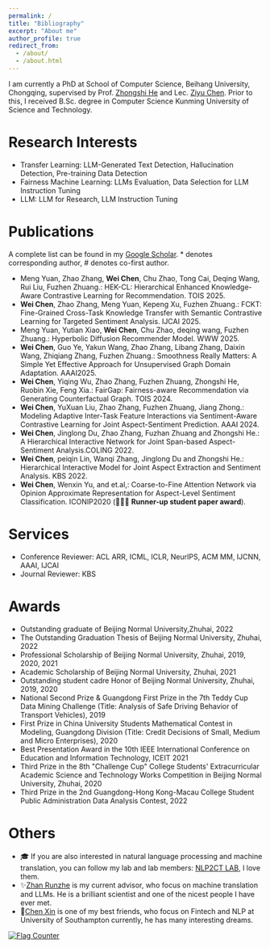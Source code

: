 ```yaml
---
permalink: /
title: "Bibliography"
excerpt: "About me"
author_profile: true
redirect_from: 
  - /about/
  - /about.html
---
```


I am currently a PhD at School of Computer Science, Beihang University, Chongqing, supervised by Prof. [Zhongshi He](http://www.cs.cqu.edu.cn/info/1274/3790.htm) and Lec. [Ziyu Chen](http://www.cs.cqu.edu.cn/info/1275/3801.htm). Prior to this, I received B.Sc. degree in Computer Science Kunming University of Science and Technology.

Research Interests
======
- Transfer Learning: LLM-Generated Text Detection, Hallucination Detection, Pre-training Data Detection
- Fairness Machine Learning: LLMs Evaluation, Data Selection for LLM Instruction Tuning
- LLM: LLM for Research, LLM Instruction Tuning


Publications
======
 A complete list can be found in my [Google Scholar](https://scholar.google.com/citations?user=9CbQR44AAAAJ&hl=en). * denotes corresponding author, # denotes co-first author.

- Meng Yuan, Zhao Zhang, **Wei Chen**, Chu Zhao, Tong Cai, Deqing Wang, Rui Liu, Fuzhen Zhuang.: HEK-CL: Hierarchical Enhanced Knowledge-Aware Contrastive Learning for Recommendation. TOIS 2025.
- **Wei Chen**, Zhao Zhang, Meng Yuan, Kepeng Xu, Fuzhen Zhuang.: FCKT: Fine-Grained Cross-Task Knowledge Transfer with Semantic Contrastive Learning for Targeted Sentiment Analysis. IJCAI 2025.
- Meng Yuan, Yutian Xiao, **Wei Chen**, Chu Zhao, deqing wang, Fuzhen Zhuang.: Hyperbolic Diffusion Recommender Model. WWW 2025.
- **Wei Chen**,  Guo Ye, Yakun Wang, Zhao Zhang, Libang Zhang, Daixin Wang, Zhiqiang Zhang, Fuzhen Zhuang.: Smoothness Really Matters: A Simple Yet Effective Approach for Unsupervised Graph Domain Adaptation. AAAI2025.
- **Wei Chen**, Yiqing Wu, Zhao Zhang, Fuzhen Zhuang, Zhongshi He, Ruobin Xie, Feng Xia.: FairGap: Fairness-aware Recommendation via Generating Counterfactual Graph. TOIS 2024.
- **Wei Chen**, YuXuan Liu, Zhao Zhang, Fuzhen Zhuang, Jiang Zhong.: Modeling Adaptive Inter-Task Feature Interactions via Sentiment-Aware Contrastive Learning for Joint Aspect-Sentiment Prediction. AAAI 2024.
- **Wei Chen**, Jinglong Du, Zhao Zhang, Fuzhan Zhuang and Zhongshi He.: A Hierarchical Interactive Network for Joint Span-based Aspect-Sentiment Analysis.COLING 2022.
- **Wei Chen**, peiqin Lin, Wanqi Zhang, Jinglong Du and Zhongshi He.: Hierarchical Interactive Model for Joint Aspect Extraction and Sentiment Analysis. KBS 2022.
- **Wei Chen**, Wenxin Yu, and et.al,: Coarse-to-Fine Attention Network via Opinion Approximate Representation for Aspect-Level Sentiment Classification. ICONIP2020 (🎉🎉🎉 **Runner-up student paper award**).


Services
======
- Conference Reviewer: ACL ARR, ICML, ICLR, NeurIPS, ACM MM, IJCNN, AAAI, IJCAI
- Journal Reviewer: KBS 


Awards
======
- Outstanding graduate of Beijing Normal University,Zhuhai, 2022
- The Outstanding Graduation Thesis of Beijing Normal University, Zhuhai, 2022
- Professional Scholarship of Beijing Normal University, Zhuhai, 2019, 2020, 2021
- Academic Scholarship of Beijing Normal University, Zhuhai, 2021
- Outstanding student cadre Honor of Beijing Normal University, Zhuhai, 2019, 2020
- National Second Prize & Guangdong First Prize in the 7th Teddy Cup Data Mining Challenge (Title: Analysis of Safe Driving Behavior of Transport Vehicles), 2019
- First Prize in China University Students Mathematical Contest in Modeling, Guangdong Division (Title: Credit Decisions of Small, Medium and Micro Enterprises), 2020
- Best Presentation Award in the 10th IEEE International Conference on Education and Information Technology, ICEIT 2021
- Third Prize in the 8th "Challenge Cup" College Students' Extracurricular Academic Science and Technology Works Competition in Beijing Normal University, Zhuhai, 2020
- Third Prize in the 2nd Guangdong-Hong Kong-Macau College Student Public Administration Data Analysis Contest, 2022


Others
======
- 🎓 If you are also interested in natural language processing and machine translation, you can follow my lab and lab members: [NLP2CT LAB](http://nlp2ct.cis.um.edu.mo/), I love them.
- ✨[Zhan Runzhe](https://runzhe.me/) is my current advisor, who focus on machine translation and LLMs. He is a brilliant scientist and one of the nicest people I have ever met.
- 🌈[Chen Xin](https://github.com/Chen-X666) is one of my best friends, who focus on Fintech and NLP at University of Southampton currently, he has many interesting dreams.

<a href="https://info.flagcounter.com/kvwb"><img src="https://s11.flagcounter.com/count/kvwb/bg_FFFFFF/txt_000000/border_CCCCCC/columns_5/maxflags_15/viewers_0/labels_0/pageviews_0/flags_0/percent_0/" alt="Flag Counter" border="0"></a>
